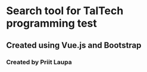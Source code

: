 # Search tool for TalTech programming test

## Created using Vue.js and Bootstrap

### Created by Priit Laupa
